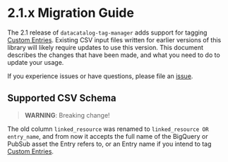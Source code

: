 # 2.1.x Migration Guide

The 2.1 release of `datacatalog-tag-manager` adds support for tagging [Custom Entries][1]. Existing
CSV input files written for earlier versions of this library will likely require updates to use
this version. This document describes the changes that have been made, and what you need to do to
update your usage.

If you experience issues or have questions, please file an [issue][2].

## Supported CSV Schema

> **WARNING**: Breaking change!

The old column `linked_resource` was renamed to `linked_resource OR entry_name`, and from now it
accepts the full name of the BigQuery or PubSub asset the Entry refers to, or an Entry name if you
intend to tag [Custom Entries][1].

[1]: https://cloud.google.com/data-catalog/docs/how-to/custom-entries
[2]: https://github.com/ricardolsmendes/datacatalog-tag-manager/issues
